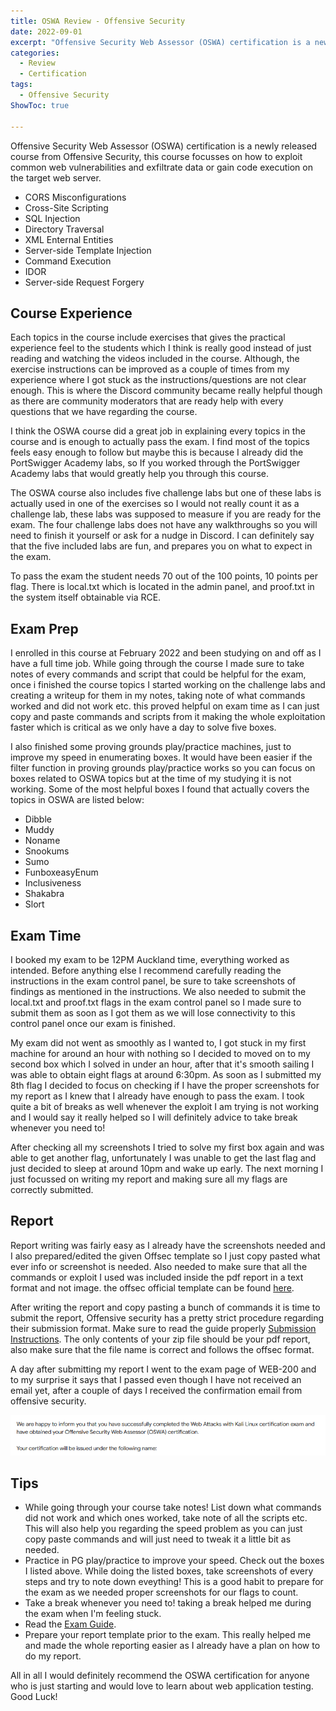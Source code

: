 ```yaml
---
title: OSWA Review - Offensive Security
date: 2022-09-01
excerpt: "Offensive Security Web Assessor (OSWA) certification is a newly released course from Offensive Security, this course focusses on how to exploit common web vulnerabilities and exfiltrate data or gain code execution on the target web server"
categories:
  - Review
  - Certification
tags:
  - Offensive Security
ShowToc: true

---
```


Offensive Security Web Assessor (OSWA) certification is a newly released course from Offensive Security, this course focusses on how to exploit common web vulnerabilities and exfiltrate data or gain code execution on the target web server. 
<!--more-->

- CORS Misconfigurations
- Cross-Site Scripting
- SQL Injection
- Directory Traversal
- XML Enternal Entities
- Server-side Template Injection
- Command Execution
- IDOR
- Server-side Request Forgery

## Course Experience

Each topics in the course include exercises that gives the practical experience feel to the students which I think is really good instead of just reading and watching the videos included in the course. Although, the exercise instructions can be improved as a couple of times from my experience where I got stuck as the instructions/questions are not clear enough. This is where the Discord community became really helpful though as there are community moderators that are ready help with every questions that we have regarding the course. 

I think the OSWA course did a great job in explaining every topics in the course and is enough to actually pass the exam. I find most of the topics feels easy enough to follow but maybe this is because I already did the PortSwigger Academy labs, so If you worked through the PortSwigger Academy labs that would greatly help you through this course.

The OSWA course also includes five challenge labs but one of these labs is actually used in one of the exercises so I would not really count it as a challenge lab, these labs was supposed to measure if you are ready for the exam. The four challenge labs does not have any walkthroughs so you will need to finish it yourself or ask for a nudge in Discord. I can definitely say that the five included labs are fun, and prepares you on what to expect in the exam.

To pass the exam the student needs 70 out of the 100 points, 10 points per flag. There is local.txt which is located in the admin panel, and proof.txt in the system itself obtainable via RCE.

## Exam Prep

I enrolled in this course at February 2022 and been studying on and off as I have a full time job. While going through the course I made sure to take notes of every commands and script that could be helpful for the exam, once i finished the course topics I started working on the challenge labs and creating a writeup for them in my notes, taking note of what commands worked and did not work etc. this proved helpful on exam time as I can just copy and paste commands and scripts from it making the whole exploitation faster which is critical as we only have a day to solve five boxes.

I also finished some proving grounds play/practice machines, just to improve my speed in enumerating boxes. It would have been easier if the filter function in proving grounds play/practice works so you can focus on boxes related to OSWA topics but at the time of my studying it is not working. Some of the most helpful boxes I found that actually covers the topics in OSWA are listed below:

- Dibble
- Muddy
- Noname
- Snookums
- Sumo
- FunboxeasyEnum
- Inclusiveness
- Shakabra
- Slort

## Exam Time

I booked my exam to be 12PM Auckland time, everything worked as intended. Before anything else I recommend carefully reading the instructions in the exam control panel, be sure to take screenshots of findings as mentioned in the instructions. We also needed to submit the local.txt and proof.txt flags in the exam control panel so I made sure to submit them as soon as I got them as we will lose connectivity to this control panel once our exam is finished.

My exam did not went as smoothly as I wanted to, I got stuck in my first machine for around an hour with nothing so I decided to moved on to my second box which I solved in under an hour, after that it's smooth sailing I was able to obtain eight flags at around 6:30pm. As soon as I submitted my 8th flag I decided to focus on checking if I have the proper screenshots for my report as I knew that I already have enough to pass the exam. I took quite a bit of breaks as well whenever the exploit I am trying is not working and I would say it really helped so I will definitely advice to take break whenever you need to!

After checking all my screenshots I tried to solve my first box again and was able to get another flag, unfortunately I was unable to get the last flag and just decided to sleep at around 10pm and wake up early. The next morning I just focussed on writing my report and making sure all my flags are correctly submitted.

## Report

Report writing was fairly easy as I already have the screenshots needed and I also prepared/edited the given Offsec template so I just copy pasted what ever info or screenshot is needed. Also needed to make sure that all the commands or exploit I used was included inside the pdf report in a text format and not image. the offsec official template can be found [here](https://help.offensive-security.com/hc/en-us/articles/4410105650964-OSWA-Exam-Guide#suggested-documentation-templates).

After writing the report and copy pasting a bunch of commands it is time to submit the report, Offensive security has a pretty strict procedure regarding their submission format. Make sure to read the guide properly [Submission Instructions](https://help.offensive-security.com/hc/en-us/articles/4410105650964-OSWA-Exam-Guide#section-3-submission-instructions). The only contents of your zip file should be your pdf report, also make sure that the file name is correct and follows the offsec format.

A day after submitting my report I went to the exam page of WEB-200 and to my surprise it says that I passed even though I have not received an email yet, after a couple of days I received the confirmation email from offensive security.

<kbd>![](/assets/images/certs/oswa/2022-08-28-23-31-19.png)</kbd>

## Tips

- While going through your course take notes! List down what commands did not work and which ones worked, take note of all the scripts etc. This will also help you regarding the speed problem as you can just copy paste commands and will just need to tweak it a little bit as needed.
- Practice in PG play/practice to improve your speed. Check out the boxes I listed above. While doing the listed boxes, take screenshots of every steps and try to note down eveything! This is a good habit to prepare for the exam as we needed proper screenshots for our flags to count.
- Take a break whenever you need to! taking a break helped me during the exam when I'm feeling stuck.
- Read the [Exam Guide](https://help.offensive-security.com/hc/en-us/articles/4410105650964-OSWA-Exam-Guide).
- Prepare your report template prior to the exam. This really helped me and made the whole reporting easier as I already have a plan on how to do my report.

All in all I would definitely recommend the OSWA certification for anyone who is just starting and would love to learn about web application testing. Good Luck!